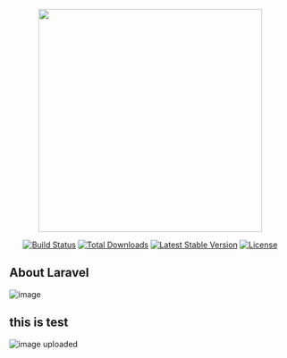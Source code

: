 <p align="center"><a href="https://laravel.com" target="_blank"><img src="https://raw.githubusercontent.com/laravel/art/master/logo-lockup/5%20SVG/2%20CMYK/1%20Full%20Color/laravel-logolockup-cmyk-red.svg" width="400"></a></p>

<p align="center">
<a href="https://travis-ci.org/laravel/framework"><img src="https://travis-ci.org/laravel/framework.svg" alt="Build Status"></a>
<a href="https://packagist.org/packages/laravel/framework"><img src="https://img.shields.io/packagist/dt/laravel/framework" alt="Total Downloads"></a>
<a href="https://packagist.org/packages/laravel/framework"><img src="https://img.shields.io/packagist/v/laravel/framework" alt="Latest Stable Version"></a>
<a href="https://packagist.org/packages/laravel/framework"><img src="https://img.shields.io/packagist/l/laravel/framework" alt="License"></a>
</p>

## About Laravel
![image](https://user-images.githubusercontent.com/54507249/166659079-6616a578-c35e-4296-9ca2-8e96ea1710fb.png)

<h2 style="color:purple,font-weight:bold,font-size:30px,text-align:center">this is test</h2>

![image](https://user-images.githubusercontent.com/54507249/166659146-2022dc20-07da-43b8-b81f-8d41b71bba64.png)
uploaded
